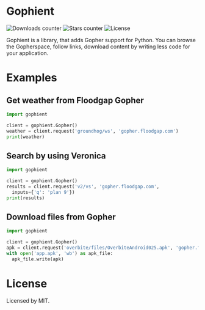 # Gophient
![Downloads counter](https://shields.io/github/downloads/arichr/gophient/total?style=flat-square)
![Stars counter](https://shields.io/github/stars/arichr/gophient?style=flat-square)
![License](https://shields.io/github/license/arichr/gophient?style=flat-square)

Gophient is a library, that adds Gopher support for Python. You can browse the Gopherspace, follow links, download content by writing less code for your application.
# Examples
## Get weather from Floodgap Gopher
```python
import gophient

client = gophient.Gopher()
weather = client.request('groundhog/ws', 'gopher.floodgap.com')
print(weather)
```
## Search by using Veronica
```python
import gophient

client = gophient.Gopher()
results = client.request('v2/vs', 'gopher.floodgap.com', 
  inputs={'q': 'plan 9'})
print(results)
```
## Download files from Gopher
```python
import gophient

client = gophient.Gopher()
apk = client.request('overbite/files/OverbiteAndroid025.apk', 'gopher.floodgap.com')
with open('app.apk', 'wb') as apk_file:
  apk_file.write(apk)
```
# License
Licensed by MIT.
